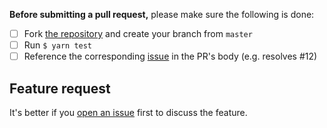 **Before submitting a pull request,** please make sure the following is done:

- [ ] Fork [the repository](https://github.com/goldylucks/react-beginners-bootcamp) and create your branch from `master`
- [ ] Run `$ yarn test`
- [ ] Reference the corresponding [issue](https://github.com/goldylucks/react-beginners-bootcamp/issues) in the PR's body (e.g. resolves #12)

## Feature request

It's better if you [open an issue](https://github.com/goldylucks/react-beginners-bootcamp/issues/new) first to discuss the feature.
